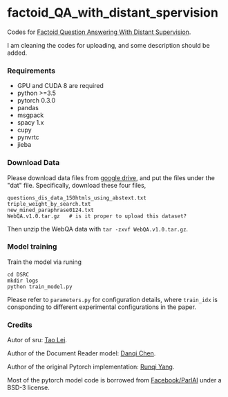 # factoid_QA_with_distant_spervision

Codes for [Factoid Question Answering With Distant Supervision](http://www.mdpi.com/1099-4300/20/6/439/pdf). 

I am cleaning the codes for uploading, and some description should be added. 



### Requirements
- GPU and CUDA 8 are required
- python >=3.5 
- pytorch 0.3.0
- pandas
- msgpack
- spacy 1.x
- cupy
- pynvrtc
- jieba

### Download Data
Please download data files from [google drive](https://drive.google.com/drive/folders/1EI47PfmeZRfpAUdNq2EI7um_sxlV8prv?usp=sharing), and put the files under the "dat" file. 
Specifically, download these four files, 
```
questions_dis_data_150htmls_using_abstext.txt
triple_weight_by_search.txt
new_mined_paraphrase0124.txt
WebQA.v1.0.tar.gz   # is it proper to upload this dataset? 
```
Then unzip the WebQA data with ```tar -zxvf WebQA.v1.0.tar.gz```. 

### Model training
Train the model via runing 

```
cd DSRC
mkdir logs
python train_model.py
```

Please refer to ```parameters.py``` for configuration details, where ```train_idx``` is consponding to different experimental configurations in the paper. 




### Credits
Autor of sru: [Tao Lei](https://github.com/taolei87/sru).

Author of the Document Reader model: [Danqi Chen](https://github.com/danqi).

Author of the original Pytorch implementation: [Runqi Yang](https://hitvoice.github.io/about/). 

Most of the pytorch model code is borrowed from [Facebook/ParlAI](https://github.com/facebookresearch/ParlAI/) under a BSD-3 license.

